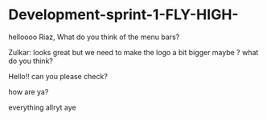 # Development-sprint-1-FLY-HIGH-


helloooo
Riaz, What do you think of the menu bars?

Zulkar: looks great but we need to make the logo a bit bigger maybe ? what do you think?

Hello!! can you please check?


how are ya?

everything allryt aye
